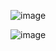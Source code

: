 ![image](https://github.com/user-attachments/assets/d185958f-f9f7-4738-ae7d-24d683283f0b)

![image](https://github.com/user-attachments/assets/280b3286-8e98-4040-9ac1-b8485e2bb83f)
